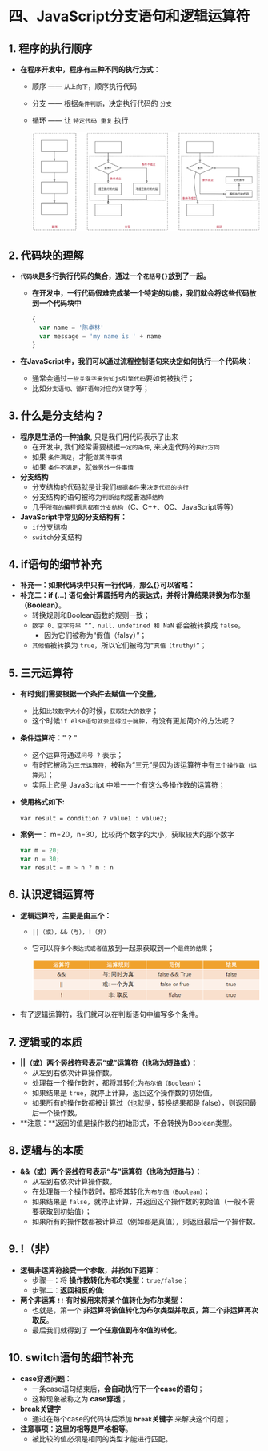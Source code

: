 # 四、JavaScript分支语句和逻辑运算符

## 1. 程序的执行顺序

- **在程序开发中，程序有三种不同的执行方式：**

  - 顺序 —— `从上向下`，顺序执行代码

  - 分支 —— 根据`条件判断`，决定执行代码的 `分支`

  - 循环 —— 让 `特定代码 重复` 执行

    ![](https://raw.githubusercontent.com/chen-zhuo-lin/pictures/main/2022-11/20221111230801.png)



## 2. 代码块的理解

- **`代码块`是多行执行代码的集合，通过一个`花括号{}`放到了一起。**

  - **在开发中，一行代码很难完成某一个特定的功能，我们就会将这些代码放到一个代码块中**

    ```javascript
    {
      var name = '陈卓林'
      var message = 'my name is ' + name
    }
    ```

- **在JavaScript中，我们可以通过流程控制语句来决定如何执行一个代码块：**

  - 通常会通过`一些关键字来告知js引擎代码`要如何被执行；
  - 比如`分支语句、循环语句对应的关键字`等；



## 3. 什么是分支结构？

- **程序是生活的一种抽象**, 只是我们用代码表示了出来
  - 在开发中, 我们经常需要根据`一定的条件`, 来决定代码的`执行方向`
  - 如果 `条件满足`，才能`做某件事情`
  - 如果 `条件不满足`，就`做另外一件事情`
- **分支结构**
  - 分支结构的代码就是让我们`根据条件`来`决定代码的执行`
  - 分支结构的语句被称为`判断结构`或者`选择结构`
  - 几乎`所有的编程语言都有分支结构`（C、C++、OC、JavaScript等等）
- **JavaScript中常见的分支结构有：**
  - `if`分支结构
  - `switch`分支结构



## 4. if语句的细节补充

- **补充一：如果代码块中只有一行代码，那么{}可以省略：**
- **补充二：if (…) 语句会计算圆括号内的表达式，并将计算结果转换为布尔型（Boolean）**。
  - 转换规则和Boolean函数的规则一致；
  - `数字 0、空字符串 “”、null、undefined 和 NaN` 都会被转换成 `false`。
    - 因为它们被称为“假值（falsy）”；
  - `其他值`被转换为 `true`，所以它们被称为`“真值（truthy）”`；



## 5. 三元运算符

- **有时我们需要根据一个条件去赋值一个变量。**

  - 比如`比较数字大小`的时候，`获取较大的数字`；
  - 这个时候`if else语句就会显得过于臃肿`，有没有更加简介的方法呢？

- **条件运算符：" ? "**

  - 这个运算符通过`问号 ?` 表示；
  - 有时它被称为`三元运算符`，被称为“三元”是因为该运算符中有`三个操作数（运算元）`；
  - 实际上它是 JavaScript 中唯一一个有这么多操作数的运算符；

- **使用格式如下:**

  `var result = condition ? value1 : value2;`

- **案例一**： m=20，n=30，比较两个数字的大小，获取较大的那个数字

  ```javascript
  var m = 20;
  var n = 30;
  var result = m > n ? m : n
  ```



## 6. 认识逻辑运算符

- **逻辑运算符，主要是由三个：**

  - `||（或），&&（与），!（非）`

  - 它可以将`多个表达式或者值`放到一起来获取到一个`最终的结果`；

    ![](https://raw.githubusercontent.com/chen-zhuo-lin/pictures/main/2022-11/20221111231738.png)

- 有了逻辑运算符，我们就可以在判断语句中编写多个条件。



## 7. 逻辑或的本质

- **||（或）两个竖线符号表示“或”运算符（也称为短路或）：**
  - 从左到右依次计算操作数。
  - 处理每一个操作数时，都将其转化为`布尔值（Boolean）`；
  - 如果结果是 `true`，就停止计算，返回这个操作数的初始值。
  - 如果所有的操作数都被计算过（也就是，转换结果都是 false），则返回最后一个操作数。
- **注意：**返回的值是操作数的初始形式，不会转换为Boolean类型。



## 8. 逻辑与的本质

- **&&（或）两个竖线符号表示“与”运算符（也称为短路与）：**
  - 从左到右依次计算操作数。
  - 在处理每一个操作数时，都将其转化为`布尔值（Boolean）`；
  - 如果结果是 `false`，就停止计算，并返回这个操作数的初始值（一般不需要获取到初始值）；
  - 如果所有的操作数都被计算过（例如都是真值），则返回最后一个操作数。



## 9. !（非）

- **逻辑非运算符接受一个参数，并按如下运算：**
  - 步骤一：将 **操作数转化为布尔类型**：`true/false`；
  - 步骤二：**返回相反的值**;
- **两个非运算 `!!` 有时候用来将某个值转化为布尔类型：**
  - 也就是，第一个 **非运算将该值转化为布尔类型并取反，第二个非运算再次取反**。
  - 最后我们就得到了 **一个任意值到布尔值的转化**。



## 10. switch语句的细节补充

- **case穿透问题**：
  - 一条case语句结束后，**会自动执行下一个case的语句**；
  - 这种现象被称之为 **case穿透**；
- **break关键字**
  - 通过在每个case的代码块后添加 **`break`关键字** 来解决这个问题；
- **注意事项：这里的相等是严格相等**。
  - 被比较的值必须是相同的类型才能进行匹配。